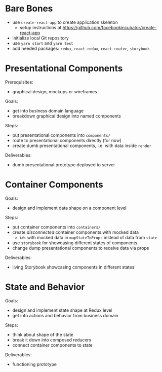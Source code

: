 # Bare Bones

- use `create-react-app` to create application skeleton
  - setup instructions at https://github.com/facebookincubator/create-react-app
- initialize local Git repository
- use `yarn start` and `yarn test`
- add needed packages: `redux`, `react-redux`, `react-router`, `storybook`

# Presentational Components

Prerequisites:
- graphical design, mockups or wireframes

Goals:
- get into business domain language
- breakdown graphical design into named components

Steps:
- put presentational components into `components/`
- route to presentational components directly (for now)
- create dumb presentational components, i.e. with data inside `render`

Deliverables:
- dumb presentational prototype deployed to server

# Container Components

Goals:
- design and implement data shape on a component level

Steps:
- put container components into `containers/`
- create _disconnected_ container components with mocked data
  - i.e. with mocked data in `mapStateToProps` instead of data from `state`
- use `storybook` for showcasing different states of components
- change dump presentational components to receive data via props

Deliverables:
- living Storybook showcasing components in different states

# State and Behavior

Goals:
- design and implement state shape at Redux level
- get into actions and behavior from business domain

Steps:
- think about shape of the state
- break it down into composed reducers
- connect container components to state

Deliverables:
- functioning prototype
